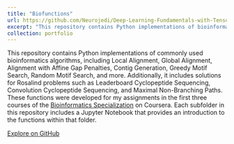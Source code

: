 ```yaml
---
title: "Biofunctions"
url: https://github.com/Neurojedi/Deep-Learning-Fundamentals-with-TensorFlow/tree/main
excerpt: "This repository contains Python implementations of bioinformatics algorithms, including several that are featured in the Rosalind problem set. <br/> \n [Explore on GitHub](https://github.com/Neurojedi/Biofunctions)"
collection: portfolio
---
```


This repository contains Python implementations of commonly used bioinformatics algorithms, including Local Alignment, Global Alignment, Alignment with Affine Gap Penalties, Contig Generation, Greedy Motif Search, Random Motif Search, and more. Additionally, it includes solutions for Rosalind problems such as Leaderboard Cyclopeptide Sequencing, Convolution Cyclopeptide Sequencing, and Maximal Non-Branching Paths. These functions were developed for my assignments in the first three courses of the [Bioinformatics Specialization](https://www.coursera.org/specializations/bioinformatics) on Coursera. Each subfolder in this repository includes a Jupyter Notebook that provides an introduction to the functions within that folder.

[Explore on GitHub](https://github.com/Neurojedi/Biofunctions)
